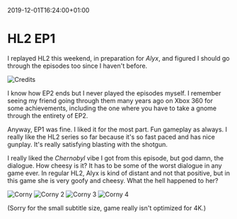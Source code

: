 2019-12-01T16:24:00+01:00
# HL2 EP1

I replayed HL2 this weekend, in preparation for _Alyx_, and figured I should go through the episodes too since I haven't before.

![Credits](https://lambdan.se/img/20191201161753_1.jpg)

I know how EP2 ends but I never played the episodes myself. I remember seeing my friend going through them many years ago on Xbox 360 for some achievements, including the one where you have to take a gnome through the entirety of EP2.

Anyway, EP1 was fine. I liked it for the most part. Fun gameplay as always. I really like the HL2 series so far because it's so fast paced and has nice gunplay. It's really satisfying blasting with the shotgun.

I really liked the _Chernobyl_ vibe I got from this episode, but god damn, the dialogue. How cheesy is it? It has to be some of the worst dialogue in any game ever. 
In regular HL2, Alyx is kind of distant and not that positive, but in this game she is very goofy and cheesy. What the hell happened to her?

![Corny](https://lambdan.se/img/20191201144952_1.jpg)
![Corny 2](https://lambdan.se/img/20191201150816_1.jpg)
![Corny 3](https://lambdan.se/img/20191201145520_1.jpg)
![Corny 4](https://lambdan.se/img/20191201154726_1.jpg)

(Sorry for the small subtitle size, game really isn't optimized for 4K.)
